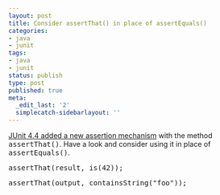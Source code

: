 ```yaml
---
layout: post
title: Consider assertThat() in place of assertEquals()
categories:
- java
- junit
tags:
- java
- junit
status: publish
type: post
published: true
meta:
  _edit_last: '2'
  simplecatch-sidebarlayout: ''
---
```

<a href="http://junit.sourceforge.net/doc/ReleaseNotes4.4.html">JUnit 4.4 added a new assertion mechanism</a> with the method <tt>assertThat()</tt>. Have a look and consider using it in place of <tt>assertEquals()</tt>.

<pre lang="java">
assertThat(result, is(42));
</pre>
<pre lang="java">
assertThat(output, containsString("foo"));
</pre>
